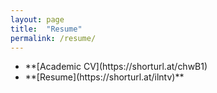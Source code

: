 ```yaml
---
layout: page
title:  "Resume"
permalink: /resume/
---
```


<ul>
    <li>**[Academic CV](https://shorturl.at/chwB1) </li>
    <li>**[Resume](https://shorturl.at/ilntv)**</li>
</ul>
